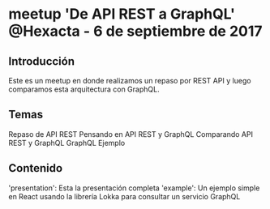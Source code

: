 # meetup 'De API REST a GraphQL' @Hexacta - 6 de septiembre de 2017

## Introducción

Este es un meetup en donde realizamos un repaso por REST API y luego comparamos esta arquitectura con GraphQL. 

## Temas
Repaso de API REST
Pensando en API REST y GraphQL
Comparando API REST y GraphQL
GraphQL
Ejemplo

## Contenido

'presentation': Esta la presentación completa
'example': Un ejemplo simple en React usando la librería Lokka para consultar un servicio GraphQL
